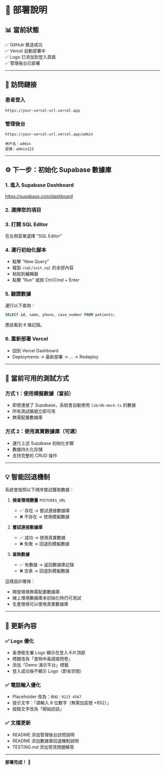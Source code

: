# 🚀 部署說明

## 📊 當前狀態

✅ GitHub 推送成功  
✅ Vercel 自動部署中  
✅ Logo 已添加到登入頁面  
✅ 管理後台已部署  

---

## 🔗 訪問鏈接

### 患者登入
```
https://your-vercel-url.vercel.app
```

### 管理後台
```
https://your-vercel-url.vercel.app/admin

用戶名：admin
密碼：admin123
```

---

## ⚙️ 下一步：初始化 Supabase 數據庫

### 1. 進入 Supabase Dashboard
https://supabase.com/dashboard

### 2. 選擇您的項目

### 3. 打開 SQL Editor
在左側菜單選擇 "SQL Editor"

### 4. 運行初始化腳本
- 點擊 "New Query"
- 複製 `/sql/init.sql` 的全部內容
- 粘貼到編輯器
- 點擊 "Run" 或按 Ctrl/Cmd + Enter

### 5. 驗證數據
運行以下查詢：
```sql
SELECT id, name, phone, case_number FROM patients;
```

應該看到 6 條記錄。

### 6. 重新部署 Vercel
- 回到 Vercel Dashboard
- Deployments → 最新部署 → ... → Redeploy

---

## 🧪 當前可用的測試方式

### 方式 1：使用模擬數據（當前）
- 即使連接了 Supabase，系統會自動使用 `lib/db-mock.ts` 的數據
- 所有測試賬號立即可用
- 無需配置數據庫

### 方式 2：使用真實數據庫（可選）
- 運行上述 Supabase 初始化步驟
- 數據持久化存儲
- 支持完整的 CRUD 操作

---

## 💡 智能回退機制

系統會按照以下順序嘗試獲取數據：

1. **檢查環境變量** `POSTGRES_URL`
   - ✅ 存在 → 嘗試連接數據庫
   - ❌ 不存在 → 使用模擬數據

2. **嘗試連接數據庫**
   - ✅ 成功 → 使用真實數據
   - ❌ 失敗 → 回退到模擬數據

3. **查詢數據**
   - ✅ 有數據 → 返回數據庫記錄
   - ❌ 空表 → 回退到模擬數據

這樣設計確保：
- 開發環境無需配置數據庫
- 線上環境數據庫未初始化時仍可測試
- 生產環境可以使用真實數據庫

---

## 📝 更新內容

### ✅ Logo 優化
- 香港衛生署 Logo 顯示在登入卡片頂部
- 標題改為「食物中毒調查問卷」
- 添加「Demo 演示平台」標籤
- 登入成功後不顯示 Logo（節省空間）

### ✅ 電話輸入優化
- Placeholder 改為：`例如：9123 4567`
- 提示文字：「請輸入 8 位數字（無需加區號 +852）」
- 按鈕文字改為「開始訪談」

### ✅ 文檔更新
- README 添加管理後台訪問說明
- README 添加數據庫回退機制說明
- TESTING.md 添加常見問題解答

---

**部署完成！** 🎉

